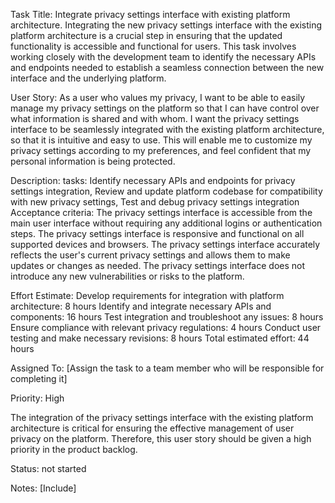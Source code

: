 Task Title: Integrate privacy settings interface with existing platform architecture. Integrating the new privacy settings interface with the existing platform architecture is a crucial step in ensuring that the updated functionality is accessible and functional for users. This task involves working closely with the development team to identify the necessary APIs and endpoints needed to establish a seamless connection between the new interface and the underlying platform.

User Story: As a user who values my privacy, I want to be able to easily manage my privacy settings on the platform so that I can have control over what information is shared and with whom. I want the privacy settings interface to be seamlessly integrated with the existing platform architecture, so that it is intuitive and easy to use. This will enable me to customize my privacy settings according to my preferences, and feel confident that my personal information is being protected.

Description: 
tasks: Identify necessary APIs and endpoints for privacy settings integration, Review and update platform codebase for compatibility with new privacy settings, Test and debug privacy settings integration
Acceptance criteria:
The privacy settings interface is accessible from the main user interface without requiring any additional logins or authentication steps.
The privacy settings interface is responsive and functional on all supported devices and browsers.
The privacy settings interface accurately reflects the user's current privacy settings and allows them to make updates or changes as needed.
The privacy settings interface does not introduce any new vulnerabilities or risks to the platform.

Effort Estimate: 
Develop requirements for integration with platform architecture: 8 hours
Identify and integrate necessary APIs and components: 16 hours
Test integration and troubleshoot any issues: 8 hours
Ensure compliance with relevant privacy regulations: 4 hours
Conduct user testing and make necessary revisions: 8 hours
Total estimated effort: 44 hours

Assigned To: [Assign the task to a team member who will be responsible for completing it]

Priority: High

The integration of the privacy settings interface with the existing platform architecture is critical for ensuring the effective management of user privacy on the platform. Therefore, this user story should be given a high priority in the product backlog.

Status: not started

Notes: [Include]

